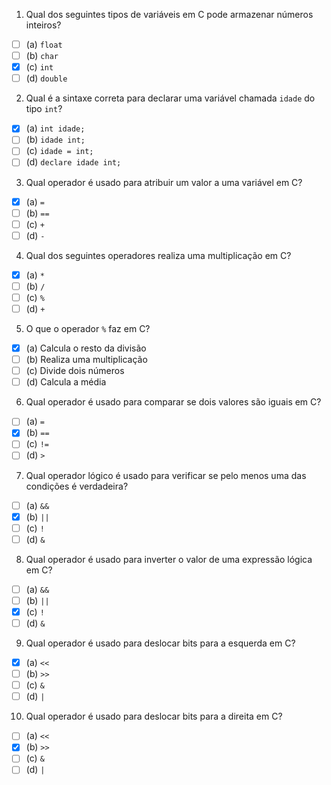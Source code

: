 1. Qual dos seguintes tipos de variáveis em C pode armazenar números inteiros?
- [ ] (a) `float`
- [ ] (b) `char`
- [x] (c) `int`
- [ ] (d) `double`

2. Qual é a sintaxe correta para declarar uma variável chamada `idade` do tipo `int`?
- [x] (a) `int idade;`
- [ ] (b) `idade int;`
- [ ] (c) `idade = int;`
- [ ] (d) `declare idade int;`

3. Qual operador é usado para atribuir um valor a uma variável em C?
- [x] (a) `=`
- [ ] (b) `==`
- [ ] (c) `+`
- [ ] (d) `-`

4. Qual dos seguintes operadores realiza uma multiplicação em C?
- [x] (a) `*`
- [ ] (b) `/`
- [ ] (c) `%`
- [ ] (d) `+`

5. O que o operador `%` faz em C?
- [x] (a) Calcula o resto da divisão
- [ ] (b) Realiza uma multiplicação
- [ ] (c) Divide dois números
- [ ] (d) Calcula a média

6. Qual operador é usado para comparar se dois valores são iguais em C?
- [ ] (a) `=`
- [x] (b) `==`
- [ ] (c) `!=`
- [ ] (d) `>`

7. Qual operador lógico é usado para verificar se pelo menos uma das condições é verdadeira?
- [ ] (a) `&&`
- [x] (b) `||`
- [ ] (c) `!`
- [ ] (d) `&`

8. Qual operador é usado para inverter o valor de uma expressão lógica em C?
- [ ] (a) `&&`
- [ ] (b) `||`
- [x] (c) `!`
- [ ] (d) `&`

9. Qual operador é usado para deslocar bits para a esquerda em C?
- [x] (a) `<<`
- [ ] (b) `>>`
- [ ] (c) `&`
- [ ] (d) `|`

10. Qual operador é usado para deslocar bits para a direita em C?
- [ ] (a) `<<`
- [x] (b) `>>`
- [ ] (c) `&`
- [ ] (d) `|`